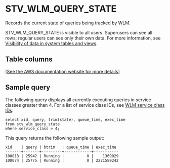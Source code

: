 # STV\_WLM\_QUERY\_STATE<a name="r_STV_WLM_QUERY_STATE"></a>

Records the current state of queries being tracked by WLM\. 

STV\_WLM\_QUERY\_STATE is visible to all users\. Superusers can see all rows; regular users can see only their own data\. For more information, see [Visibility of data in system tables and views](c_visibility-of-data.md)\.

## Table columns<a name="r_STV_WLM_QUERY_STATE-table-columns"></a>

[\[See the AWS documentation website for more details\]](http://docs.aws.amazon.com/redshift/latest/dg/r_STV_WLM_QUERY_STATE.html)

## Sample query<a name="r_STV_WLM_QUERY_STATE-sample-query"></a>

The following query displays all currently executing queries in service classes greater than 4\. For a list of service class IDs, see [WLM service class IDs](cm-c-wlm-system-tables-and-views.md#wlm-service-class-ids)\.

```
select xid, query, trim(state), queue_time, exec_time
from stv_wlm_query_state
where service_class > 4;
```

This query returns the following sample output: 

```
xid    | query | btrim   | queue_time | exec_time 
-------+-------+---------+------------+-----------
100813 | 25942 | Running |          0 |    1369029
100074 | 25775 | Running |          0 | 2221589242
```